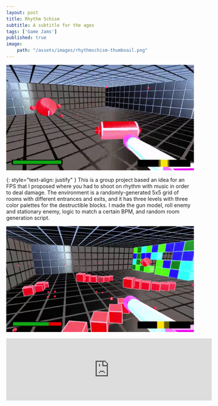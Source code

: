 ```yaml
---
layout: post
title: Rhythm Schism
subtitle: A subtitle for the ages
tags: ['Game Jams']
published: true
image: 
    path: "/assets/images/rhythmschism-thumbnail.png"
---
```


![Rhythm Schism](assets/images/rhythm-1.png "Rhythm Schism")

{: style="text-align: justify" }
This is a group project based an idea for an FPS that I proposed where you had to shoot on rhythm with music in order to deal damage. The environment is a randomly-generated 5x5 grid of rooms with different entrances and exits, and it has three levels with three color palettes for the destructible blocks. I made the gun model, roll enemy and stationary enemy, logic to match a certain BPM, and random room generation script.

![Rhythm Schism](assets/images/rhythm-2.png "Rhythm Schism")

<center><iframe frameborder="0" src="https://itch.io/embed/3396168" width="552" height="167"><a href="https://kieronhiggs.itch.io/rhythm-schism">Rhythm Schism by kieronhiggs</a></iframe></center>
